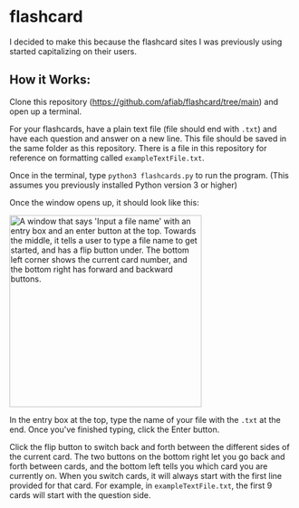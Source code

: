 # flashcard
I decided to make this because the flashcard sites I was previously using started capitalizing on their users. 

## How it Works:
Clone this repository (https://github.com/afiab/flashcard/tree/main) and open up a terminal. 

For your flashcards, have a plain text file (file should end with `.txt`) and have each question and answer on a new line. This file should be saved in the same folder as this repository. There is a file in this repository for reference on formatting called `exampleTextFile.txt`. 

Once in the terminal, type ```python3 flashcards.py``` to run the program. (This assumes you previously installed Python version 3 or higher)

Once the window opens up, it should look like this:

<img width="339" alt="A window that says 'Input a file name' with an entry box and an enter button at the top. Towards the middle, it tells a user to type a file name to get started, and has a flip button under. The bottom left corner shows the current card number, and the bottom right has forward and backward buttons." src="https://github.com/afiab/flashcard/assets/90729548/a40ec7c1-69cc-46e5-aedd-e33795e0ca68">

In the entry box at the top, type the name of your file with the `.txt` at the end. Once you've finished typing, click the Enter button. 

Click the flip button to switch back and forth between the different sides of the current card. The two buttons on the bottom right let you go back and forth between cards, and the bottom left tells you which card you are currently on. When you switch cards, it will always start with the first line provided for that card. For example, in `exampleTextFile.txt`, the first 9 cards will start with the question side. 
